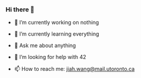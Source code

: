 ### Hi there 👋



- 🔭 I’m currently working on nothing
- 🌱 I’m currently learning everything
- 💬 Ask me about anything
- 🤔 I’m looking for help with 42

- 📫 How to reach me: jiah.wang@mail.utoronto.ca

